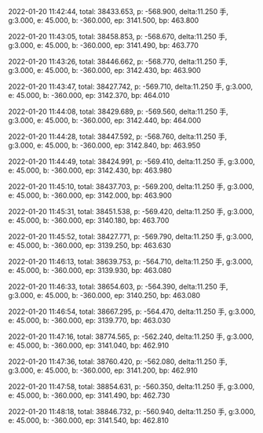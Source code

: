 2022-01-20 11:42:44, total: 38433.653, p: -568.900, delta:11.250 手, g:3.000, e: 45.000, b: -360.000, ep: 3141.500, bp: 463.800

2022-01-20 11:43:05, total: 38458.853, p: -568.670, delta:11.250 手, g:3.000, e: 45.000, b: -360.000, ep: 3141.490, bp: 463.770

2022-01-20 11:43:26, total: 38446.662, p: -568.770, delta:11.250 手, g:3.000, e: 45.000, b: -360.000, ep: 3142.430, bp: 463.900

2022-01-20 11:43:47, total: 38427.742, p: -569.710, delta:11.250 手, g:3.000, e: 45.000, b: -360.000, ep: 3142.370, bp: 464.010

2022-01-20 11:44:08, total: 38429.689, p: -569.560, delta:11.250 手, g:3.000, e: 45.000, b: -360.000, ep: 3142.440, bp: 464.000

2022-01-20 11:44:28, total: 38447.592, p: -568.760, delta:11.250 手, g:3.000, e: 45.000, b: -360.000, ep: 3142.840, bp: 463.950

2022-01-20 11:44:49, total: 38424.991, p: -569.410, delta:11.250 手, g:3.000, e: 45.000, b: -360.000, ep: 3142.430, bp: 463.980

2022-01-20 11:45:10, total: 38437.703, p: -569.200, delta:11.250 手, g:3.000, e: 45.000, b: -360.000, ep: 3142.000, bp: 463.900

2022-01-20 11:45:31, total: 38451.538, p: -569.420, delta:11.250 手, g:3.000, e: 45.000, b: -360.000, ep: 3140.180, bp: 463.700

2022-01-20 11:45:52, total: 38427.771, p: -569.790, delta:11.250 手, g:3.000, e: 45.000, b: -360.000, ep: 3139.250, bp: 463.630

2022-01-20 11:46:13, total: 38639.753, p: -564.710, delta:11.250 手, g:3.000, e: 45.000, b: -360.000, ep: 3139.930, bp: 463.080

2022-01-20 11:46:33, total: 38654.603, p: -564.390, delta:11.250 手, g:3.000, e: 45.000, b: -360.000, ep: 3140.250, bp: 463.080

2022-01-20 11:46:54, total: 38667.295, p: -564.470, delta:11.250 手, g:3.000, e: 45.000, b: -360.000, ep: 3139.770, bp: 463.030

2022-01-20 11:47:16, total: 38774.565, p: -562.240, delta:11.250 手, g:3.000, e: 45.000, b: -360.000, ep: 3141.040, bp: 462.910

2022-01-20 11:47:36, total: 38760.420, p: -562.080, delta:11.250 手, g:3.000, e: 45.000, b: -360.000, ep: 3141.200, bp: 462.910

2022-01-20 11:47:58, total: 38854.631, p: -560.350, delta:11.250 手, g:3.000, e: 45.000, b: -360.000, ep: 3141.490, bp: 462.730

2022-01-20 11:48:18, total: 38846.732, p: -560.940, delta:11.250 手, g:3.000, e: 45.000, b: -360.000, ep: 3141.540, bp: 462.810